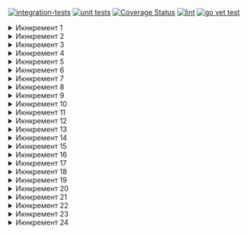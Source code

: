 [![integration-tests](https://github.com/belamov/ypgo-url-shortener/actions/workflows/shortenertest.yml/badge.svg)](https://github.com/belamov/ypgo-url-shortener/actions/workflows/shortenertest.yml)
[![unit tests](https://github.com/belamov/ypgo-url-shortener/actions/workflows/tests.yml/badge.svg)](https://github.com/belamov/ypgo-url-shortener/actions/workflows/tests.yml)
[![Coverage Status](https://coveralls.io/repos/github/belamov/ypgo-url-shortener/badge.svg?branch=main)](https://coveralls.io/github/belamov/ypgo-url-shortener?branch=main)
[![lint](https://github.com/belamov/ypgo-url-shortener/actions/workflows/lint.yml/badge.svg)](https://github.com/belamov/ypgo-url-shortener/actions/workflows/golangci-lint.yml)
[![go vet test](https://github.com/belamov/ypgo-url-shortener/actions/workflows/statictest.yml/badge.svg)](https://github.com/belamov/ypgo-url-shortener/actions/workflows/statictest.yml)

<details>
  <summary>Икнкремент 1</summary>

Напишите сервис для сокращения длинных URL. Требования:
* Сервер должен быть доступен по адресу: `http://localhost:8080`.
* Сервер должен предоставлять два эндпоинта: `POST /` и `GET /{id}`.
* Эндпоинт `POST /` принимает в теле запроса строку URL для сокращения и возвращает ответ с кодом `201` и сокращённым URL в виде текстовой строки в теле.
* Эндпоинт `GET /{id}` принимает в качестве URL-параметра идентификатор сокращённого URL и возвращает ответ с кодом `307` и оригинальным URL в HTTP-заголовке Location.
* Нужно учесть некорректные запросы и возвращать для них ответ с кодом `400`.

</details>

<details>
  <summary>Икнкремент 2</summary>

 Покройте сервис юнит-тестами. Сконцентрируйтесь на покрытии тестами эндпоинтов, чтобы защитить API сервиса от случайных изменений.

</details>

<details>
  <summary>Икнкремент 3</summary>

 Вы написали приложение с помощью стандартной библиотеки `net/http`. Используя любой пакет (роутер или фреймворк), совместимый с net/http, перепишите ваш код.
Задача направлена на рефакторинг приложения с помощью готовой библиотеки.

Обратите внимание, что необязательно запускать приложение вручную: тесты, которые вы написали до этого, помогут вам в рефакторинге.

</details>

<details>
  <summary>Икнкремент 4</summary>

Добавьте в сервер новый эндпоинт `POST /api/shorten`, принимающий в теле запроса JSON-объект `{"url":"<some_url>"}` и возвращающий в ответ объект `{"result":"<shorten_url>"}`.

Не забудьте добавить тесты на новый эндпоинт, как и на предыдущие.

Помните про HTTP content negotiation, проставляйте правильные значения в заголовок `Content-Type`.

</details>

<details>
  <summary>Икнкремент 5</summary>

Добавьте возможность конфигурировать сервис с помощью переменных окружения:
* адрес запуска HTTP-сервера с помощью переменной `SERVER_ADDRESS`.
* базовый адрес результирующего сокращённого URL с помощью переменной `BASE_URL`.
</details>

<details>
  <summary>Икнкремент 6</summary>

Сохраняйте все сокращённые URL на диск в виде файла. При перезапуске приложения все URL должны быть восстановлены.

Путь до файла должен передаваться в переменной окружения `FILE_STORAGE_PATH`.

При отсутствии переменной окружения или при её пустом значении вернитесь к хранению сокращённых URL в памяти.
</details>

<details>
  <summary>Икнкремент 7</summary>

Поддержите конфигурирование сервиса с помощью флагов командной строки наравне с уже имеющимися переменными окружения:
* флаг `-a`, отвечающий за адрес запуска HTTP-сервера (переменная `SERVER_ADDRESS`);
* флаг `-b`, отвечающий за базовый адрес результирующего сокращённого URL (переменная `BASE_URL`);
* флаг `-f`, отвечающий за путь до файла с сокращёнными URL (переменная `FILE_STORAGE_PATH`).

Во всех случаях должны быть:
* значения по умолчанию,
* приоритет значений, полученных через ENV, перед значениями, задаваемыми посредством флагов.
</details>

<details>
  <summary>Икнкремент 8</summary>

Добавьте поддержку `gzip` в ваш сервис. Научите его:
* принимать запросы в сжатом формате (HTTP-заголовок `Content-Encoding`);
* отдавать сжатый ответ клиенту, который поддерживает обработку сжатых ответов (HTTP-заголовок `Accept-Encoding`).

Вспомните middleware из урока про HTTP-сервер, это может вам помочь.
</details>

<details>
  <summary>Икнкремент 9</summary>

Добавьте в сервис функциональность аутентификации пользователя.

Сервис должен:
* Выдавать пользователю симметрично подписанную куку, содержащую уникальный идентификатор пользователя, если такой куки не существует или она не проходит проверку подлинности.
* Иметь хендлер `GET /api/user/urls`, который сможет вернуть пользователю все когда-либо сокращённые им URL в формате:
```
[
    {
        "short_url": "http://...",
        "original_url": "http://..."
    },
    ...
]
```
При отсутствии сокращённых пользователем URL хендлер должен отдавать HTTP-статус `204 No Content`.
Получить куки запроса можно из поля `(*http.Request).Cookie`, а установить — методом `http.SetCookie`.
</details>

<details>
  <summary>Икнкремент 10</summary>

* Добавьте в сервис функциональность подключения к базе данных. В качестве СУБД используйте PostgreSQL не ниже 10 версии.
* Добавьте в сервис хендлер `GET /ping`, который при запросе проверяет соединение с базой данных. При успешной проверке хендлер должен вернуть HTTP-статус `200 OK`, при неуспешной — `500 Internal Server Error`.
* Строка с адресом подключения к БД должна получаться из переменной окружения `DATABASE_DSN` или флага командной строки `-d`.
</details>

<details>
  <summary>Икнкремент 11</summary>

Перепишите сервис так, чтобы СУБД PostgreSQL стала хранилищем сокращённых URL вместо текущей реализации.

Сервису нужно самостоятельно создать все необходимые таблицы в базе данных. Схема и формат хранения остаются на ваше усмотрение.

При отсутствии переменной окружения `DATABASE_DSN` или флага командной строки `-d` или при их пустых значениях вернитесь последовательно к:
* хранению сокращённых URL в файле при наличии соответствующей переменной окружения или флага командной строки;
* хранению сокращённых URL в памяти.
</details>

<details>
  <summary>Икнкремент 12</summary>

Добавьте новый хендлер `POST /api/shorten/batch`, принимающий в теле запроса множество URL для сокращения в формате:
```
[
    {
        "correlation_id": "<строковый идентификатор>",
        "original_url": "<URL для сокращения>"
    },
    ...
]
```

В качестве ответа хендлер должен возвращать данные в формате:

```
[
    {
        "correlation_id": "<строковый идентификатор из объекта запроса>",
        "short_url": "<результирующий сокращённый URL>"
    },
    ...
]
```
</details>

<details>
  <summary>Икнкремент 13</summary>

Сделайте в таблице базы данных с сокращёнными URL уникальный индекс для поля с исходным URL. Это позволит избавиться от дублирующих записей в базе данных.

При попытке пользователя сократить уже имеющийся в базе URL через хендлеры `POST /` и POST `/api/shorten` сервис должен вернуть HTTP-статус `409 Conflict`, а в теле ответа — уже имеющийся сокращённый URL в правильном для хендлера формате.

Стратегии реализации:
1. Чтобы не проверять наличие оригинального URL в базе данных отдельным запросом, можно воспользоваться конструкцией `INSERT ... ON CONFLICT` в PostgreSQL. Однако в этом случае придётся самостоятельно возвращать и проверять собственную ошибку.
2. Чтобы определить тип ошибки PostgreSQL, с которой завершился запрос, можно воспользоваться библиотекой `github.com/jackc/pgerrcode`, в частности `pgerrcode.UniqueViolation`. В таком случае нужно будет сделать дополнительный запрос к хранилищу, чтобы определить сокращённый вариант URL.
</details>

<details>
  <summary>Икнкремент 14</summary>

Сделайте в таблице базы данных с сокращёнными URL дополнительное поле с флагом, указывающим на то, что URL должен считаться удалённым.

Далее добавьте в сервис новый асинхронный хендлер `DELETE /api/user/urls`, который принимает список идентификаторов сокращённых URL для удаления в формате:

```
[ "a", "b", "c", "d", ...]
```

В случае успешного приёма запроса хендлер должен возвращать HTTP-статус `202 Accepted`. Фактический результат удаления может происходить позже — каким-либо образом оповещать пользователя об успешности или неуспешности не нужно.

Успешно удалить URL может пользователь, его создавший. При запросе удалённого URL с помощью хендлера `GET /{id}` нужно вернуть статус `410 Gone`.

Совет:
* Для эффективного проставления флага удаления в базе данных используйте множественное обновление (batch update).
* Используйте паттерн fanIn для максимального наполнения буфера объектов обновления.
</details>

<details>
  <summary>Икнкремент 15</summary>

Добавьте в свой проект бенчмарки, измеряющие скорость выполнения важнейших компонентов вашей системы.

Проведите анализ использования памяти вашим проектом, определите и исправьте неэффективные части кода по следующему алгоритму:
1. Используя профилировщик `pprof`, сохраните профиль потребления памяти вашим проектом в директорию `profiles` с именем `base.pprof`.
2. Изучите полученный профиль, определите и исправьте неэффективные части вашего кода.
3. Повторите пункт 1 и сохраните новый профиль потребления памяти в директорию `profiles` с именем `result.pprof`.
4. 
Проверьте результат внесённых изменений командой:
```
pprof -top -diff_base=profiles/base.pprof profiles/result.pprof
```

В случае успешной оптимизации вы увидите в выводе командной строки результаты с отрицательными значениями, означающими уменьшение потребления ресурсов.

Внимание: к концу текущего спринта покрытие вашего кода автотестами должно быть не менее 40%.
</details>

<details>
  <summary>Икнкремент 16</summary>

Отформатируйте свой проект с помощью `gofmt` или `goimports`. Убедитесь, что все файлы проекта прошли форматирование.

Внимание: к концу текущего спринта покрытие вашего кода автотестами должно быть не менее 40%.
</details>

<details>
  <summary>Икнкремент 17</summary>

Добавьте к основным экспортированным методам и переменным (хендлерам, публичным структурам и интерфейсам) в вашем проекте документацию в формате godoc.

Добавьте примеры работы с эндпоинтами практического трека в формате `example_test.go`.

Покрытие вашего кода тестами на данный момент должно быть не менее 40%.
</details>

<details>
  <summary>Икнкремент 18</summary>

Создайте свой `multichecker`, состоящий из:
* стандартных статических анализаторов пакета `golang.org/x/tools/go/analysis/passes`;
* всех анализаторов класса `SA` пакета `staticcheck.io`;
* не менее одного анализатора остальных классов пакета `staticcheck.io`;
* двух или более любых публичных анализаторов на ваш выбор.

Напишите и добавьте в `multichecker` собственный анализатор, запрещающий использовать прямой вызов `os.Exit` в функции `main` пакета `main`. При необходимости перепишите код своего проекта так, чтобы он удовлетворял данному анализатору.

Поместите анализатор в директорию `cmd/staticlint` вашего проекта. Добавьте документацию в формате `godoc`, подробно опишите в ней механизм запуска `multichecker`, а также каждый анализатор и его назначение.

Исходный код вашего проекта должен проходить статический анализ созданного `multichecker`.

Покрытие вашего кода автотестами к концу спринта должно быть не менее 55%.
</details>

<details>
  <summary>Икнкремент 19</summary>

Добавьте в пакет `cmd/shortener` глобальные переменные:
* `var buildVersion string`,
* `var buildDate string`,
* `var buildCommit string`.

При старте приложения выводите в `stdout` сообщение в следующем формате:

```
Build version: <buildVersion> (или "N/A" при отсутствии значения)
Build date: <buildDate> (или "N/A" при отсутствии значения)
Build commit: <buildCommit> (или "N/A" при отсутствии значения)
```

Покрытие вашего кода автотестами на данный момент должно быть не менее 55%.
</details>

<details>
  <summary>Икнкремент 20</summary>

Добавьте в свой код возможность включения `HTTPS` в веб-сервере.

При передаче флага `-s` или переменной окружения `ENABLE_HTTPS` запускайте сервер с помощью метода `http.ListenAndServeTLS` или `tls.Listen`.
</details>

<details>
  <summary>Икнкремент 21</summary>

Добавьте возможность конфигурации приложения с помощью файла в формате `JSON`. Нужно поддержать все действующие опции приложения. Имя файла конфигурации должно задаваться через флаг `-c/-config` или переменную окружения `CONFIG`. Значения из файла конфигурации должны иметь меньший приоритет, чем флаги или переменные окружения.

Формат файла:
```
{
    "server_address": "localhost:8080", // аналог переменной окружения SERVER_ADDRESS или флага -a
    "base_url": "http://localhost", // аналог переменной окружения BASE_URL или флага -b
    "file_storage_path": "/path/to/file.db", // аналог переменной окружения FILE_STORAGE_PATH или флага -f
    "database_dsn": "", // аналог переменной окружения DATABASE_DSN или флага -d
    "enable_https": true // аналог переменной окружения ENABLE_HTTPS или флага -s
}
```
</details>

<details>
  <summary>Икнкремент 22</summary>

Сервер должен штатно завершаться по сигналам: `syscall.SIGTERM`, `syscall.SIGINT`, `syscall.SIGQUIT`.

Все необработанные запросы должны быть обработаны до конца, все несохранённые данные должны быть сохранены в хранилище.
</details>

<details>
  <summary>Икнкремент 23</summary>

Добавьте в сервер новый эндпоинт `GET /api/internal/stats`, возвращающий в ответ объект:
```
{
  "urls": <int>, // количество сокращённых URL в сервисе
  "users": <int> // количество пользователей в сервисе
}
```

Добавьте в конфигурационный JSON-файл HTTP-сервера поле `trusted_subnet` (тип `string`, переменная окружения `TRUSTED_SUBNET`, флаг `-t`), в которое можно передать строковое представление бесклассовой адресации (CIDR).

При запросе эндпоинта `/api/internal/stats` нужно проверять, что переданный в заголовке запроса `X-Real-IP` IP-адрес клиента входит в доверенную подсеть, в противном случае возвращать статус ответа `403 Forbidden`.

При пустом значении переменной `trusted_subnet` доступ к эндпоинту должен быть запрещён для любого входящего запроса.
</details>

<details>
  <summary>Икнкремент 24</summary>

Добавьте возможность делать запросы к вашему серверу по протоколу gRPC. Все хендлеры должны быть доступны по gRPC и функционировать настолько идентично уже имеющимся, насколько это возможно в рамках протокола. Поддержите все возможности конфигурации gRPC-сервера аналогично конфигурациям HTTP-сервера.

Совет: попробуйте сделать HTTP- и gRPC-хендлеры фасадами к общему коду с бизнес-логикой.
</details>
